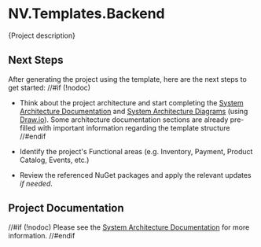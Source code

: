 # NV.Templates.Backend

{Project description}

## Next Steps

After generating the project using the template, here are the next steps to get started:
//#if (!nodoc)
- Think about the project architecture and start completing the [System Architecture Documentation](Documentation/System_Architecture.md) and [System Architecture Diagrams](Documentation/System_Architecture.drawio) (using [Draw.io](https://www.draw.io/)). Some architecture documentation sections are already pre-filled with important information regarding the template structure
//#endif

- Identify the project's Functional areas (e.g. Inventory, Payment, Product Catalog, Events, etc.)

- Review the referenced NuGet packages and apply the relevant updates *if needed*.


## Project Documentation

//#if (!nodoc)
Please see the [System Architecture Documentation](Documentation/System_Architecture.md) for more information.
//#endif
